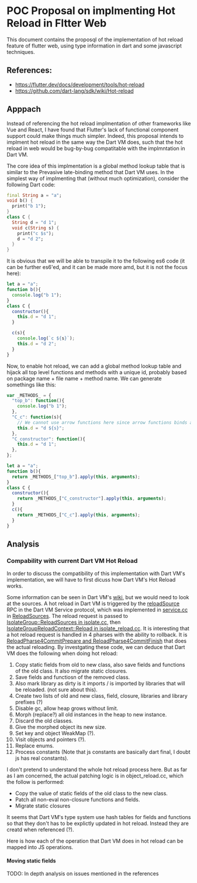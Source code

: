 # POC Proposal on implmenting Hot Reload in Fltter Web

This document contains the proposql of the implementation of hot reload feature 
of flutter web, using type information in dart and some javascript techniques.

## References:

- https://flutter.dev/docs/development/tools/hot-reload
- https://github.com/dart-lang/sdk/wiki/Hot-reload

## Apppach

Instead of referencing the hot reload implmentation of other frameworks like 
Vue and React, I have found that Flutter's lack of functional component support 
could make things much simpler. Indeed, this proposal intends to implment hot 
reload in the same way the Dart VM does, such that the hot reload in web would 
be bug-by-bug compatitable with the implmntation in Dart VM.

The core idea of this implmentation is a global method lookup table that 
is similar to the Prevasive late-binding method that Dart VM uses. In the 
simplest way of implmenting that (without much optimization), consider the 
following Dart code:

```dart
final String a = "a";
void b() {
  print("b 1");
}
class C {
  String d = "d 1";
  void c(String s) {
    print("c $s");
    d = "d 2";
  }
}
```

It is obvious that we will be able to transpile it to the following es6 code 
(it can be further es6'ed, and it can be made more amd, but it is not the focus here):

```js
let a = "a";
function b(){
  console.log("b 1");
}
class C {
  constructor(){
    this.d = "d 1";
  }

  c(s){
    console.log(`c ${s}`);
    this.d = "d 2";
  }
}
```

Now, to enable hot reload, we can add a global method lookup table and hijack 
all top level functions and methods with a unique id, probably based on package 
name + file name + method name. We can generate somethings like this:

```js
var _METHODS_ = {
  "top_b": function(){
    console.log("b 1");
  },
  "C_c": function(s){
    // We cannot use arrow functions here since arrow functions binds autmatically
    this.d = "d ${s}";
  },
  "C_constructor": function(){
    this.d = "d 1";
  },
};

let a = "a";
function b(){
  return _METHODS_["top_b"].apply(this, arguments);
}
class C {
  constructor(){
    return _METHODS_["C_constructor"].apply(this, arguments);
  }
  c(){
    return _METHODS_["C_c"].apply(this, arguments);
  }
}

```


## Analysis

### Compability with current Dart VM Hot Reload

In order to discuss the compatibility of this implementation with Dart VM's 
implementation, we will have to first dicuss how Dart VM's Hot Reload works.

Some information can be seen in Dart VM's [wiki][1], but we would need to look at 
the sources. A hot reload in Dart VM is triggered by the [reloadSource][2] RPC in 
the Dart VM Service protocol, which was implemented in [service.cc][3] in 
[ReloadSources][4]. The reload request is passed to [IsolateGroup::ReloadSources in isolate.cc][5], then [IsolateGroupReloadContext::Reload in isolate_reload.cc][6]. 
It is interesting that a hot reload request is handled in 4 pharses with 
the ability to rollback. It is [ReloadPharse4CommitPrepare and ReloadPharse4CommitFinish][8] 
that does the actual reloading. By investgating these code, we can deduce that Dart VM 
does the following when doing hot reload:

1. Copy static fields from old to new class, also save fields and functions of 
   the old class. It also migrate static closures.
2. Save fields and functiosn of the removed class.
3. Also mark library as dirty is it imports / is imported by libraries that will 
   be reloaded. (not sure about this).
4. Create two lists of old and new class, field, closure, libraries and library prefixes (?)
5. Disable gc, allow heap grows without limit.
6. Morph (replace?) all old instances in the heap to new instance. 
7. Discard the old classes.
8. Give the morphed object its new size.
9. Set key and object WeakMap (?).
10. Visit objects and pointers (?).
11. Replace enums.
12. Process constants (Note that js constants are basically dart final, I doubt js has real constants).

I don't pretend to understand the whole hot reload process here. But as 
far as I am concerned, the actual patching logic is in object_reload.cc, 
which the follow is performed:

- Copy the value of static fields of the old class to the new class.
- Patch all non-eval non-closure functions and fields.
- Migrate static closures

It seems that Dart VM's type system use hash tables for fields and 
functions so that they don't has to be explictly updated in hot reload. 
Instead they are creatd when referenced (?).

Here is how each of the operation that Dart VM does in hot reload can be mapped 
into JS operations.

#### Moving static fields



[1]: https://github.com/dart-lang/sdk/wiki/Hot-reload
[2]: https://github.com/dart-lang/sdk/blob/master/runtime/vm/service/service.md#reloadsources
[3]: https://github.com/dart-lang/sdk/blob/master/runtime/vm/service.cc
[4]: https://github.com/dart-lang/sdk/blob/master/runtime/vm/service.cc#L3397
[5]: https://github.com/dart-lang/sdk/blob/master/runtime/vm/isolate.cc#L2061
[6]: https://github.com/dart-lang/sdk/blob/master/runtime/vm/isolate_reload.cc#L551
[7]: https://github.com/dart-lang/sdk/blob/master/runtime/vm/isolate_reload.cc#L2407
[8]: https://github.com/dart-lang/sdk/blob/master/runtime/vm/isolate_reload.cc#L1088


TODO: In depth analysis on issues mentioned in the references
